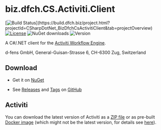 # biz.dfch.CS.Activiti.Client
[![Build Status](https://build.dfch.biz/app/rest/builds/buildType:(id:CSharpDotNet_BizDfchCsActivitiClient_Build)/statusIcon)](https://build.dfch.biz/project.html?projectId=CSharpDotNet_BizDfchCsActivitiClient&tab=projectOverview)
[![License](https://img.shields.io/badge/license-Apache%20License%202.0-blue.svg)](https://github.com/dfensgmbh/biz.dfch.CS.Activiti.Client/blob/master/LICENSE)
![NuGet downloads](https://img.shields.io/nuget/dt/biz.dfch.CS.Activiti.Client.svg)
![Version](https://img.shields.io/nuget/v/biz.dfch.CS.Activiti.Client.svg)

A C#/.NET client for the [Activiti Workflow Engine](http://activiti.org/).

d-fens GmbH, General-Guisan-Strasse 6, CH-6300 Zug, Switzerland

## Download

* Get it on [NuGet](https://www.nuget.org/packages/biz.dfch.CS.Activiti.Client/)

* See [Releases](https://github.com/dfensgmbh/biz.dfch.CS.Activiti.Client/releases) and [Tags](https://github.com/dfensgmbh/biz.dfch.CS.Activiti.Client/tags) on [GitHub](https://github.com/dfensgmbh/biz.dfch.CS.Activiti.Client)

## Activiti

You can download the latest version of Activiti as a [ZIP file](http://activiti.org/download.html) or as pre-built [Docker image](https://hub.docker.com/r/eternnoir/activiti/) (which might not be the latest version, for details see [here](https://github.com/eternnoir/activiti)).
